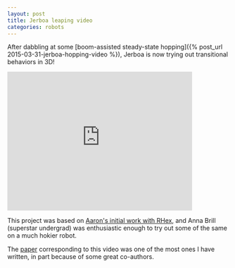 ```yaml
---
layout: post
title: Jerboa leaping video
categories: robots
---
```


After dabbling at some [boom-assisted steady-state hopping]({% post_url 2015-03-31-jerboa-hopping-video %}), Jerboa is now trying out transitional behaviors in 3D!

<iframe width="420" height="315" src="https://www.youtube.com/embed/0p-ye6bSqbc" frameborder="0" allowfullscreen></iframe>

This project was based on [Aaron's initial work with RHex](http://kodlab.seas.upenn.edu/Aaron/ICRA2013), and Anna Brill (superstar undergrad) was enthusiastic enough to try out some of the same on a much hokier robot. 

The [paper](http://kodlab.seas.upenn.edu/Avik/IROS15) corresponding to this video was one of the most ones I have written, in part because of some great co-authors.